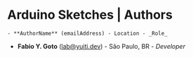 # Arduino Sketches | Authors

    - **AuthorName** (emailAddress) - Location - _Role_

- **Fabio Y. Goto** (lab@yuiti.dev) - São Paulo, BR - _Developer_
